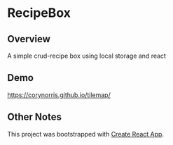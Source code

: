 # RecipeBox

## Overview
A simple crud-recipe box using local storage and react

## Demo
https://corynorris.github.io/tilemap/

## Other Notes
This project was bootstrapped with [Create React App](https://github.com/facebookincubator/create-react-app).
